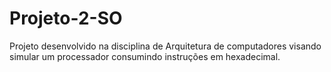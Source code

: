 # Projeto-2-SO
Projeto desenvolvido na disciplina de Arquitetura de computadores visando simular um processador consumindo instruções em hexadecimal.
